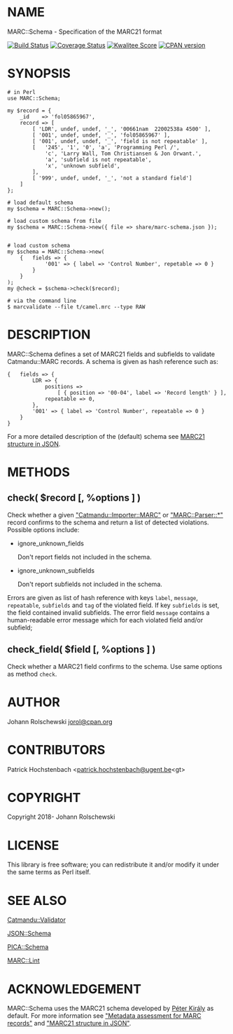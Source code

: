 # NAME

MARC::Schema - Specification of the MARC21 format

[![Build Status](https://travis-ci.org/jorol/MARC-Schema.png)](https://travis-ci.org/jorol/MARC-Schema)
[![Coverage Status](https://coveralls.io/repos/jorol/MARC-Schema/badge.png?branch=master)](https://coveralls.io/r/jorol/MARC-Schema?branch=master)
[![Kwalitee Score](http://cpants.cpanauthors.org/dist/MARC-Schema.png)](http://cpants.cpanauthors.org/dist/MARC-Schema)
[![CPAN version](https://badge.fury.io/pl/MARC-Schema.png)](http://badge.fury.io/pl/MARC-Schema)

# SYNOPSIS

    # in Perl
    use MARC::Schema;

    my $record = {
        _id    => 'fol05865967',
        record => [
            [ 'LDR', undef, undef, '_', '00661nam  22002538a 4500' ],
            [ '001', undef, undef, '_', 'fol05865967' ],
            [ '001', undef, undef, '_', 'field is not repeatable' ],
            [   '245', '1', '0', 'a', 'Programming Perl /',
                'c', 'Larry Wall, Tom Christiansen & Jon Orwant.',
                'a', 'subfield is not repeatable',
                'x', 'unknown subfield',
            ],
            [ '999', undef, undef, '_', 'not a standard field']
        ]
    };

    # load default schema
    my $schema = MARC::Schema->new();

    # load custom schema from file
    my $schema = MARC::Schema->new({ file => share/marc-schema.json });


    # load custom schema
    my $schema = MARC::Schema->new(
        {   fields => {
                '001' => { label => 'Control Number', repetable => 0 }
            }
        }
    );
    my @check = $schema->check($record);

    # via the command line
    $ marcvalidate --file t/camel.mrc --type RAW

# DESCRIPTION

MARC::Schema defines a set of MARC21 fields and subfields to validate Catmandu::MARC records. A schema is given as hash reference such as:

    {   fields => {
            LDR => {
                positions =>
                    [ { position => '00-04', label => 'Record length' } ],
                repeatable => 0,
            },
            '001' => { label => 'Control Number', repeatable => 0 }
        }
    }

For a more detailed description of the (default) schema see [MARC21 structure in JSON](https://pkiraly.github.io/2018/01/28/marc21-in-json/).

# METHODS

## check( $record \[, %options \] )

Check whether a given ["Catmandu::Importer::MARC"](https://metacpan.org/pod/Catmandu::Importer::MARC#EXAMPLE-ITEM) or ["MARC::Parser::\*"](https://metacpan.org/search?q=%22MARC%3A%3AParser%22) record confirms to the schema and return a list of detected violations. Possible options include:

- ignore\_unknown\_fields

    Don't report fields not included in the schema.

- ignore\_unknown\_subfields

    Don't report subfields not included in the schema.

Errors are given as list of hash reference with keys `label`, `message`,
`repeatable`, `subfields` and `tag` of the violated field. If key
`subfields` is set, the field contained invalid subfields. The error field
`message` contains a human-readable error message which for each violated
field and/or subfield;

## check\_field( $field \[, %options \] )

Check whether a MARC21 field confirms to the schema. Use same options as method `check`.

# AUTHOR

Johann Rolschewski <jorol@cpan.org>

# CONTRIBUTORS

Patrick Hochstenbach &lt;patrick.hochstenbach@ugent.be&lt;gt>

# COPYRIGHT

Copyright 2018- Johann Rolschewski

# LICENSE

This library is free software; you can redistribute it and/or modify
it under the same terms as Perl itself.

# SEE ALSO

[Catmandu::Validator](https://metacpan.org/pod/Catmandu::Validator)

[JSON::Schema](https://metacpan.org/pod/JSON::Schema)

[PICA::Schema](https://metacpan.org/pod/PICA::Schema)

[MARC::Lint](https://metacpan.org/pod/MARC::Lint)

# ACKNOWLEDGEMENT

MARC::Schema uses the MARC21 schema developed by [Péter Király](https://github.com/pkiraly) as default. For more information see ["Metadata assessment for MARC records"](https://github.com/pkiraly/metadata-qa-marc) and ["MARC21 structure in JSON"](https://pkiraly.github.io/2018/01/28/marc21-in-json/).
